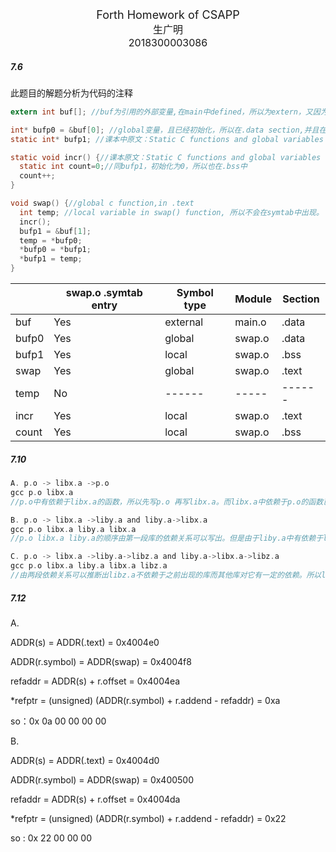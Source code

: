 <center><font size="4">Forth Homework of CSAPP</font></center>
<center><font size="3">生广明</font></center>
<center><font size="3">2018300003086 </font></center>

##### 7.6

此题目的解题分析为代码的注释

```c
extern int buf[]; //buf为引用的外部变量,在main中defined，所以为extern，又因为在main中已经被初始化，所以应该在.data Section中

int* bufp0 = &buf[0]; //global变量，且已经初始化，所以在.data section,并且在.symtab中
static int* bufp1; //课本中原文：Static C functions and global variables that are defined with the static attribute is a local symbols。且没有被初始化，因此在.bss中

static void incr() {//课本原文：Static C functions and global variables that are defined with the static attribute is a local symbols。此处为函数，所以在.text中
  static int count=0;//同bufp1，初始化为0，所以也在.bss中
  count++;
}

void swap() {//global c function,in .text
  int temp; //local variable in swap() function, 所以不会在symtab中出现。
  incr();
  bufp1 = &buf[1];
  temp = *bufp0;
  *bufp0 = *bufp1;
  *bufp1 = temp;
}
```

|       | **swap.o  .symtab** entry | Symbol type | Module | Section |
| ----- | ------------------------- | ----------- | ------ | ------- |
| buf   | Yes                       | external    | main.o | .data   |
| bufp0 | Yes                       | global      | swap.o | .data   |
| bufp1 | Yes                       | local       | swap.o | .bss    |
| swap  | Yes                       | global      | swap.o | .text   |
| temp  | No                        | ------      | -----  | ------  |
| incr  | Yes                       | local       | swap.o | .text   |
| count | Yes                       | local       | swap.o | .bss    |

##### 7.10

```c
A. p.o -> libx.a ->p.o
gcc p.o libx.a
//p.o中有依赖于libx.a的函数，所以先写p.o 再写libx.a。而libx.a中依赖于p.o的函数已经存放在E之中，所以不需要再写p.o

B. p.o -> libx.a ->liby.a and liby.a->libx.a
gcc p.o libx.a liby.a libx.a
//p.o libx.a liby.a的顺序由第一段库的依赖关系可以写出。但是由于liby.a中有依赖于libx.a的函数，而libx.a先于liby.a被linker解析，所以U集合非空，需要再将libx.a写入去reslove the functions.

C. p.o -> libx.a ->liby.a->libz.a and liby.a->libx.a->libz.a
gcc p.o libx.a liby.a libx.a libz.a
//由两段依赖关系可以推断出libz.a不依赖于之前出现的库而其他库对它有一定的依赖。所以libz.a写在最后且只出现一次。又因为libx.a与liby.a有相互依赖关系，所以libx.a出现两次。
```

##### 7.12

A.

ADDR(s) = ADDR(.text) = 0x4004e0

ADDR(r.symbol) = ADDR(swap) = 0x4004f8

refaddr = ADDR(s) + r.offset = 0x4004ea

*refptr = (unsigned) (ADDR(r.symbol) + r.addend - refaddr) = 0xa

so：0x 0a 00 00 00 00

B.

ADDR(s) = ADDR(.text) = 0x4004d0

ADDR(r.symbol) = ADDR(swap) = 0x400500

refaddr = ADDR(s) + r.offset = 0x4004da

*refptr = (unsigned) (ADDR(r.symbol) + r.addend - refaddr) = 0x22

so : 0x 22 00 00 00

